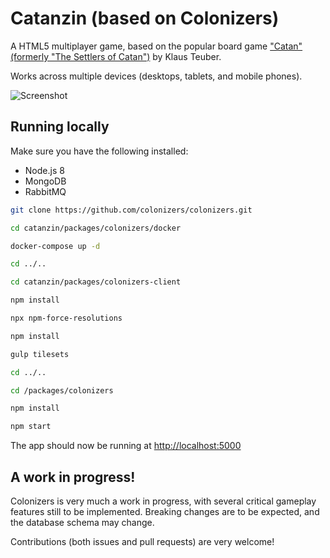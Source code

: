 # Catanzin (based on Colonizers)

A HTML5 multiplayer game, based on the popular board game ["Catan" (formerly "The Settlers of Catan")](http://en.wikipedia.org/wiki/The_Settlers_of_Catan) by Klaus Teuber.

Works across multiple devices (desktops, tablets, and mobile phones).

![Screenshot](http://i.imgur.com/j91XT2y.png)

## Running locally

Make sure you have the following installed:

- Node.js 8
- MongoDB
- RabbitMQ

```sh
git clone https://github.com/colonizers/colonizers.git

cd catanzin/packages/colonizers/docker

docker-compose up -d

cd ../..

cd catanzin/packages/colonizers-client

npm install

npx npm-force-resolutions

npm install

gulp tilesets

cd ../..

cd /packages/colonizers

npm install

npm start
```

The app should now be running at [http://localhost:5000](http://localhost:5000)

## A work in progress!

Colonizers is very much a work in progress, with several critical gameplay
features still to be implemented. Breaking changes are to be expected, and the database schema may change.

Contributions (both issues and pull requests) are very welcome!
